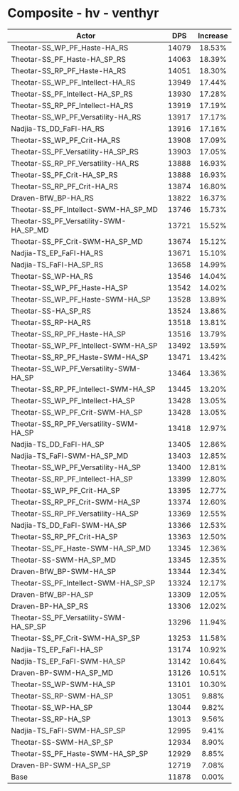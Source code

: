 # Composite - hv - venthyr
| Actor | DPS | Increase |
|---|:---:|:---:|
|Theotar-SS_WP_PF_Haste-HA_RS|14079|18.53%|
|Theotar-SS_PF_Haste-HA_SP_RS|14063|18.39%|
|Theotar-SS_RP_PF_Haste-HA_RS|14051|18.30%|
|Theotar-SS_WP_PF_Intellect-HA_RS|13949|17.44%|
|Theotar-SS_PF_Intellect-HA_SP_RS|13930|17.28%|
|Theotar-SS_RP_PF_Intellect-HA_RS|13919|17.19%|
|Theotar-SS_WP_PF_Versatility-HA_RS|13917|17.17%|
|Nadjia-TS_DD_FaFl-HA_RS|13916|17.16%|
|Theotar-SS_WP_PF_Crit-HA_RS|13908|17.09%|
|Theotar-SS_PF_Versatility-HA_SP_RS|13903|17.05%|
|Theotar-SS_RP_PF_Versatility-HA_RS|13888|16.93%|
|Theotar-SS_PF_Crit-HA_SP_RS|13888|16.93%|
|Theotar-SS_RP_PF_Crit-HA_RS|13874|16.80%|
|Draven-BfW_BP-HA_RS|13822|16.37%|
|Theotar-SS_PF_Intellect-SWM-HA_SP_MD|13746|15.73%|
|Theotar-SS_PF_Versatility-SWM-HA_SP_MD|13721|15.52%|
|Theotar-SS_PF_Crit-SWM-HA_SP_MD|13674|15.12%|
|Nadjia-TS_EP_FaFl-HA_RS|13671|15.10%|
|Nadjia-TS_FaFl-HA_SP_RS|13658|14.99%|
|Theotar-SS_WP-HA_RS|13546|14.04%|
|Theotar-SS_WP_PF_Haste-HA_SP|13542|14.02%|
|Theotar-SS_WP_PF_Haste-SWM-HA_SP|13528|13.89%|
|Theotar-SS-HA_SP_RS|13524|13.86%|
|Theotar-SS_RP-HA_RS|13518|13.81%|
|Theotar-SS_RP_PF_Haste-HA_SP|13516|13.79%|
|Theotar-SS_WP_PF_Intellect-SWM-HA_SP|13492|13.59%|
|Theotar-SS_RP_PF_Haste-SWM-HA_SP|13471|13.42%|
|Theotar-SS_WP_PF_Versatility-SWM-HA_SP|13464|13.36%|
|Theotar-SS_RP_PF_Intellect-SWM-HA_SP|13445|13.20%|
|Theotar-SS_WP_PF_Intellect-HA_SP|13428|13.05%|
|Theotar-SS_WP_PF_Crit-SWM-HA_SP|13428|13.05%|
|Theotar-SS_RP_PF_Versatility-SWM-HA_SP|13418|12.97%|
|Nadjia-TS_DD_FaFl-HA_SP|13405|12.86%|
|Nadjia-TS_FaFl-SWM-HA_SP_MD|13403|12.85%|
|Theotar-SS_WP_PF_Versatility-HA_SP|13400|12.81%|
|Theotar-SS_RP_PF_Intellect-HA_SP|13399|12.80%|
|Theotar-SS_WP_PF_Crit-HA_SP|13395|12.77%|
|Theotar-SS_RP_PF_Crit-SWM-HA_SP|13374|12.60%|
|Theotar-SS_RP_PF_Versatility-HA_SP|13369|12.55%|
|Nadjia-TS_DD_FaFl-SWM-HA_SP|13366|12.53%|
|Theotar-SS_RP_PF_Crit-HA_SP|13363|12.50%|
|Theotar-SS_PF_Haste-SWM-HA_SP_MD|13345|12.36%|
|Theotar-SS-SWM-HA_SP_MD|13345|12.35%|
|Draven-BfW_BP-SWM-HA_SP|13344|12.34%|
|Theotar-SS_PF_Intellect-SWM-HA_SP_SP|13324|12.17%|
|Draven-BfW_BP-HA_SP|13309|12.05%|
|Draven-BP-HA_SP_RS|13306|12.02%|
|Theotar-SS_PF_Versatility-SWM-HA_SP_SP|13296|11.94%|
|Theotar-SS_PF_Crit-SWM-HA_SP_SP|13253|11.58%|
|Nadjia-TS_EP_FaFl-HA_SP|13174|10.92%|
|Nadjia-TS_EP_FaFl-SWM-HA_SP|13142|10.64%|
|Draven-BP-SWM-HA_SP_MD|13126|10.51%|
|Theotar-SS_WP-SWM-HA_SP|13101|10.30%|
|Theotar-SS_RP-SWM-HA_SP|13051|9.88%|
|Theotar-SS_WP-HA_SP|13044|9.82%|
|Theotar-SS_RP-HA_SP|13013|9.56%|
|Nadjia-TS_FaFl-SWM-HA_SP_SP|12995|9.41%|
|Theotar-SS-SWM-HA_SP_SP|12934|8.90%|
|Theotar-SS_PF_Haste-SWM-HA_SP_SP|12929|8.85%|
|Draven-BP-SWM-HA_SP_SP|12719|7.08%|
|Base|11878|0.00%|
